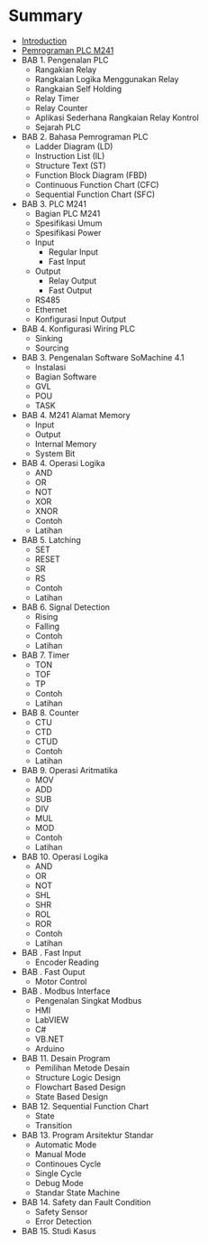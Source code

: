 # Summary

* [Introduction](README.md)
* [Pemrograman PLC M241](pemrograman-plc-m241.md)
* BAB 1. Pengenalan PLC
    * Rangakian Relay
    * Rangkaian Logika Menggunakan Relay
    * Rangkaian Self Holding
    * Relay Timer
    * Relay Counter
    * Aplikasi Sederhana Rangkaian Relay Kontrol
    * Sejarah PLC
* BAB 2. Bahasa Pemrograman PLC
    * Ladder Diagram (LD)
    * Instruction List (IL)
    * Structure Text (ST)
    * Function Block Diagram (FBD)
    * Continuous Function Chart (CFC)
    * Sequential Function Chart (SFC)
* BAB 3. PLC M241
    * Bagian PLC M241
    * Spesifikasi Umum
    * Spesifikasi Power
    * Input
        * Regular Input
        * Fast Input
    * Output
        * Relay Output
        * Fast Output
    * RS485
    * Ethernet
    * Konfigurasi Input Output
* BAB 4. Konfigurasi Wiring PLC
    * Sinking
    * Sourcing
* BAB 3. Pengenalan Software SoMachine 4.1
    * Instalasi
    * Bagian Software
    * GVL
    * POU
    * TASK
* BAB 4. M241 Alamat Memory
    * Input
    * Output
    * Internal Memory
    * System Bit
* BAB 4. Operasi Logika
    * AND
    * OR
    * NOT
    * XOR
    * XNOR
    * Contoh
    * Latihan
* BAB 5. Latching
    * SET
    * RESET
    * SR 
    * RS
    * Contoh
    * Latihan
* BAB 6. Signal Detection
    * Rising
    * Falling
    * Contoh
    * Latihan
* BAB 7. Timer
    * TON
    * TOF
    * TP
    * Contoh
    * Latihan
* BAB 8. Counter
    * CTU
    * CTD
    * CTUD
    * Contoh
    * Latihan
* BAB 9. Operasi Aritmatika
    * MOV
    * ADD
    * SUB
    * DIV
    * MUL
    * MOD
    * Contoh
    * Latihan
* BAB 10. Operasi Logika
    * AND
    * OR
    * NOT
    * SHL
    * SHR
    * ROL
    * ROR
    * Contoh
    * Latihan
* BAB . Fast Input
    * Encoder Reading
* BAB . Fast Ouput
    * Motor Control
* BAB . Modbus Interface
    * Pengenalan Singkat Modbus
    * HMI
    * LabVIEW
    * C#
    * VB.NET
    * Arduino
* BAB 11. Desain Program
    * Pemilihan Metode Desain
    * Structure Logic Design
    * Flowchart Based Design
    * State Based Design
* BAB 12. Sequential Function Chart
    * State
    * Transition
* BAB 13. Program Arsitektur Standar
    * Automatic Mode
    * Manual Mode
    * Continoues Cycle
    * Single Cycle
    * Debug Mode
    * Standar State Machine
* BAB 14. Safety dan Fault Condition
    * Safety Sensor
    * Error Detection
* BAB 15. Studi Kasus